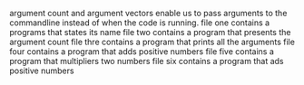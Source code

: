 argument count and argument vectors enable us to pass arguments to the commandline instead of when the code is running.
file one contains a programs that states its name
file two contains a program that presents the argument count
file thre contains a program that prints all the arguments 
file four contains a program that adds positive numbers 
file five contains a program that multipliers two numbers 
file six contains a program that ads positive numbers

